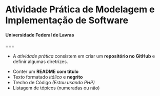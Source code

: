 # Atividade Prática de Modelagem e Implementação de Software
#### Universidade Federal de Lavras
===
- A *atividade prática* consistem em criar um **repositório no GitHub** e definir algumas
diretrizes.
* Conter um **README com título**
* Texto formatado *itálico* e **negrito**
* Trecho de Código *(Estou usando PHP)*
* Listagem de tópicos (numeradas ou não)

